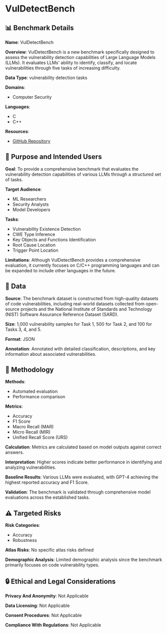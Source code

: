 # VulDetectBench

## 📊 Benchmark Details

**Name**: VulDetectBench

**Overview**: VulDetectBench is a new benchmark specifically designed to assess the vulnerability detection capabilities of Large Language Models (LLMs). It evaluates LLMs' ability to identify, classify, and locate vulnerabilities through five tasks of increasing difficulty.

**Data Type**: vulnerability detection tasks

**Domains**:
- Computer Security

**Languages**:
- C
- C++

**Resources**:
- [GitHub Repository](https://github.com/Sweetaroo/VulDetectBench)

## 🎯 Purpose and Intended Users

**Goal**: To provide a comprehensive benchmark that evaluates the vulnerability detection capabilities of various LLMs through a structured set of tasks.

**Target Audience**:
- ML Researchers
- Security Analysts
- Model Developers

**Tasks**:
- Vulnerability Existence Detection
- CWE Type Inference
- Key Objects and Functions Identification
- Root Cause Location
- Trigger Point Location

**Limitations**: Although VulDetectBench provides a comprehensive evaluation, it currently focuses on C/C++ programming languages and can be expanded to include other languages in the future.

## 💾 Data

**Source**: The benchmark dataset is constructed from high-quality datasets of code vulnerabilities, including real-world datasets collected from open-source projects and the National Institute of Standards and Technology (NIST) Software Assurance Reference Dataset (SARD).

**Size**: 1,000 vulnerability samples for Task 1, 500 for Task 2, and 100 for Tasks 3, 4, and 5.

**Format**: JSON

**Annotation**: Annotated with detailed classification, descriptions, and key information about associated vulnerabilities.

## 🔬 Methodology

**Methods**:
- Automated evaluation
- Performance comparison

**Metrics**:
- Accuracy
- F1 Score
- Macro Recall (MAR)
- Micro Recall (MIR)
- Unified Recall Score (URS)

**Calculation**: Metrics are calculated based on model outputs against correct answers.

**Interpretation**: Higher scores indicate better performance in identifying and analyzing vulnerabilities.

**Baseline Results**: Various LLMs were evaluated, with GPT-4 achieving the highest reported accuracy and F1 Score.

**Validation**: The benchmark is validated through comprehensive model evaluations across the established tasks.

## ⚠️ Targeted Risks

**Risk Categories**:
- Accuracy
- Robustness

**Atlas Risks**:
No specific atlas risks defined

**Demographic Analysis**: Limited demographic analysis since the benchmark primarily focuses on code vulnerability types.

## 🔒 Ethical and Legal Considerations

**Privacy And Anonymity**: Not Applicable

**Data Licensing**: Not Applicable

**Consent Procedures**: Not Applicable

**Compliance With Regulations**: Not Applicable
